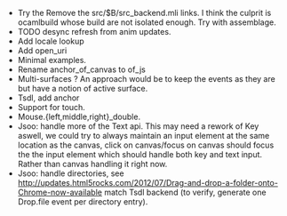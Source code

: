 * Try the Remove the src/$B/src_backend.mli links. I think the culprit is
  ocamlbuild whose build are not isolated enough. Try with assemblage.
* TODO desync refresh from anim updates.
* Add locale lookup
* Add open_uri
* Minimal examples.
* Rename anchor_of_canvas to of_js
* Multi-surfaces ? An approach would be to keep the events as
  they are but have a notion of active surface.
* Tsdl, add anchor
* Support for touch.
* Mouse.{left,middle,right}_double.
* Jsoo: handle more of the Text api. This may need a rework of Key aswell,
  we could try to always maintain an input element at the same location
  as the canvas, click on canvas/focus on canvas should focus the
  the input element which should handle both key and text input. Rather
  than canvas handling it right now.
* Jsoo: handle directories, see
  http://updates.html5rocks.com/2012/07/Drag-and-drop-a-folder-onto-Chrome-now-available
  match Tsdl backend (to verify, generate one Drop.file event per directory
  entry).
